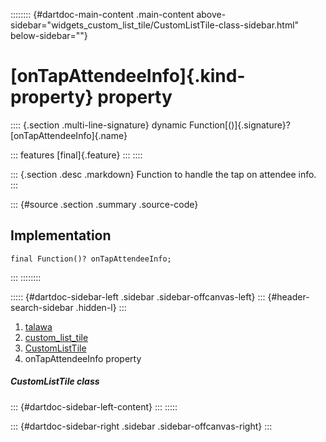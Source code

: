 :::::::: {#dartdoc-main-content .main-content above-sidebar="widgets_custom_list_tile/CustomListTile-class-sidebar.html" below-sidebar=""}
<div>

# [onTapAttendeeInfo]{.kind-property} property

</div>

:::: {.section .multi-line-signature}
dynamic Function[()]{.signature}? [onTapAttendeeInfo]{.name}

::: features
[final]{.feature}
:::
::::

::: {.section .desc .markdown}
Function to handle the tap on attendee info.
:::

::: {#source .section .summary .source-code}
## Implementation

``` language-dart
final Function()? onTapAttendeeInfo;
```
:::
::::::::

::::: {#dartdoc-sidebar-left .sidebar .sidebar-offcanvas-left}
::: {#header-search-sidebar .hidden-l}
:::

1.  [talawa](../../index.html)
2.  [custom_list_tile](../../widgets_custom_list_tile/)
3.  [CustomListTile](../../widgets_custom_list_tile/CustomListTile-class.html)
4.  onTapAttendeeInfo property

##### CustomListTile class

::: {#dartdoc-sidebar-left-content}
:::
:::::

::: {#dartdoc-sidebar-right .sidebar .sidebar-offcanvas-right}
:::
